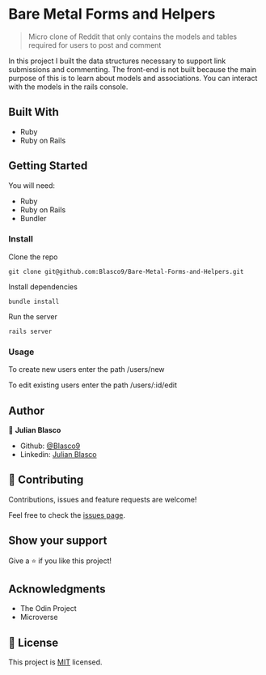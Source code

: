 # Bare Metal Forms and Helpers

> Micro clone of Reddit that only contains the models and tables required for users to post and comment

In this project I built the data structures necessary to support link submissions and commenting. The front-end is not built because the main purpose of this is to learn about models and associations. You can interact with the models in the rails console.

## Built With

- Ruby
- Ruby on Rails

## Getting Started

You will need:
- Ruby
- Ruby on Rails
- Bundler

### Install

Clone the repo

`git clone git@github.com:Blasco9/Bare-Metal-Forms-and-Helpers.git`

Install dependencies

`bundle install`

Run the server

`rails server`

### Usage

To create new users enter the path /users/new

To edit existing users enter the path /users/:id/edit

## Author

👤 **Julian Blasco**

- Github: [@Blasco9](https://github.com/Blasco9)
- Linkedin: [Julian Blasco](https://www.linkedin.com/in/julian-augusto-blasco-1656a0153/)

## 🤝 Contributing

Contributions, issues and feature requests are welcome!

Feel free to check the [issues page](issues/).

## Show your support

Give a ⭐️ if you like this project!

## Acknowledgments

- The Odin Project
- Microverse

## 📝 License

This project is [MIT](lic.url) licensed.

